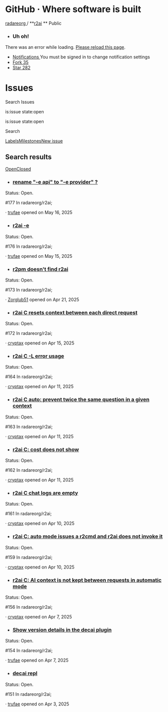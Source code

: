 # GitHub · Where software is built

[ radareorg ](/radareorg) / **[r2ai](/radareorg/r2ai) ** Public

  * ###  Uh oh! 

There was an error while loading. [Please reload this page]().

  * [ Notifications ](/login?return_to=%2Fradareorg%2Fr2ai) You must be signed in to change notification settings
  * [ Fork 35 ](/login?return_to=%2Fradareorg%2Fr2ai)
  * [ Star  282 ](/login?return_to=%2Fradareorg%2Fr2ai)

# Issues

Search Issues

is:issue state:open

is:issue state:open 

Search

[Labels](/radareorg/r2ai/labels)[Milestones](/radareorg/r2ai/milestones)[New issue](/login?return_to=)

## Search results

[Open]()[Closed]()

  * ### [rename "-e api" to "-e provider" ?](/radareorg/r2ai/issues/177)

Status: Open.

#177 In radareorg/r2ai;

· [trufae](/radareorg/r2ai/issues?q=is%3Aissue%20state%3Aopen%20author%3Atrufae) opened on May 16, 2025

  * ### [r2ai -e](/radareorg/r2ai/issues/176)

Status: Open.

#176 In radareorg/r2ai;

· [trufae](/radareorg/r2ai/issues?q=is%3Aissue%20state%3Aopen%20author%3Atrufae) opened on May 15, 2025

  * ### [r2pm doesn't find r2ai](/radareorg/r2ai/issues/173)

Status: Open.

#173 In radareorg/r2ai;

· [Zorglub51](/radareorg/r2ai/issues?q=is%3Aissue%20state%3Aopen%20author%3AZorglub51) opened on Apr 21, 2025

  * ### [r2ai C resets context between each direct request](/radareorg/r2ai/issues/172)

Status: Open.

#172 In radareorg/r2ai;

· [cryptax](/radareorg/r2ai/issues?q=is%3Aissue%20state%3Aopen%20author%3Acryptax) opened on Apr 15, 2025

  * ### [r2ai C -L error usage](/radareorg/r2ai/issues/164)

Status: Open.

#164 In radareorg/r2ai;

· [cryptax](/radareorg/r2ai/issues?q=is%3Aissue%20state%3Aopen%20author%3Acryptax) opened on Apr 11, 2025

  * ### [r2ai C auto: prevent twice the same question in a given context](/radareorg/r2ai/issues/163)

Status: Open.

#163 In radareorg/r2ai;

· [cryptax](/radareorg/r2ai/issues?q=is%3Aissue%20state%3Aopen%20author%3Acryptax) opened on Apr 11, 2025

  * ### [r2ai C: cost does not show](/radareorg/r2ai/issues/162)

Status: Open.

#162 In radareorg/r2ai;

· [cryptax](/radareorg/r2ai/issues?q=is%3Aissue%20state%3Aopen%20author%3Acryptax) opened on Apr 11, 2025

  * ### [r2ai C chat logs are empty](/radareorg/r2ai/issues/161)

Status: Open.

#161 In radareorg/r2ai;

· [cryptax](/radareorg/r2ai/issues?q=is%3Aissue%20state%3Aopen%20author%3Acryptax) opened on Apr 10, 2025

  * ### [r2ai C: auto mode issues a r2cmd and r2ai does not invoke it](/radareorg/r2ai/issues/159)

Status: Open.

#159 In radareorg/r2ai;

· [cryptax](/radareorg/r2ai/issues?q=is%3Aissue%20state%3Aopen%20author%3Acryptax) opened on Apr 10, 2025

  * ### [r2ai C: AI context is not kept between requests in automatic mode](/radareorg/r2ai/issues/156)

Status: Open.

#156 In radareorg/r2ai;

· [cryptax](/radareorg/r2ai/issues?q=is%3Aissue%20state%3Aopen%20author%3Acryptax) opened on Apr 7, 2025

  * ### [Show version details in the decai plugin](/radareorg/r2ai/issues/154)

Status: Open.

#154 In radareorg/r2ai;

· [trufae](/radareorg/r2ai/issues?q=is%3Aissue%20state%3Aopen%20author%3Atrufae) opened on Apr 7, 2025

  * ### [decai repl](/radareorg/r2ai/issues/151)

Status: Open.

#151 In radareorg/r2ai;

· [trufae](/radareorg/r2ai/issues?q=is%3Aissue%20state%3Aopen%20author%3Atrufae) opened on Apr 3, 2025